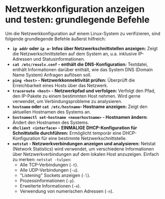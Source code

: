 # Netzwerkkonfiguration anzeigen und testen: grundlegende Befehle

Um die Netzwerkkonfiguration auf einem Linux-System zu verifizieren, sind folgende grundlegende Befehle äußerst hilfreich: 

* **`ip addr` oder `ip a`- Infos über Netzwerkschnittstellen anzeigen:**
   Zeigt die Netzwerkschnittstellen auf dem System an, u.a. inklusive IP-Adressen und Statusinformationen.
* **`cat /etc/resolv.conf` - enthält die DNS-Konfiguration:**
   Textdatei, enthält Informationen darüber enthält, wie das System DNS (Domain Name System) Anfragen auflösen soll.
* **`ping <host>` - Netzwerkkonnektivität prüfen:**
   Überprüft die Erreichbarkeit eines Hosts über das Netzwerk.
* **`traceroute <host>` - Netzwerkpfad und verfolgen:**
   Verfolgt den Pfad, den IP-Pakete zu einem bestimmten Host nehmen.
   Wird gerne verwendet, um Verbindungsprobleme zu analysieren.
* **`hostname` oder `cat /etc/hostname`- Hostname anzeigen:**
   Zeigt den aktuellen Hostnamen des Systems an.
* **`hostnamectl set-hostname <neuerhostname>` - Hostnamen ändern:**
   Ändert den Hostnamen des Systems.
* **`dhclient <interface>` - EINMALIGE DHCP-Konfiguration für Schnittstelle <interface> durchführen:**
   Ermöglicht temporär eine DHCP-Konfiguration für eine bestimmte Netzwerkschnittstelle.
* **`netstat` - Netzwerkverbindungen anzeigen und analysieren:**
   Netstat (Network Statistics) wird verwendet, um verschiedene Informationen über Netzwerkverbindungen auf dem lokalen Host anzuzeigen.
   Einfach zu merken: `netstat -tulpen`:
   - Alle TCP-Verbindungen (`-t`).
   - Alle UDP-Verbindungen (`-u`).
   - "Listening" Sockets anzeigen (`-l`).
   - Prozessinformationen (`-p`).
   - Erweiterte Informationen (`-e`).
   - Verwendung von numerischen Adressen (`-n`).